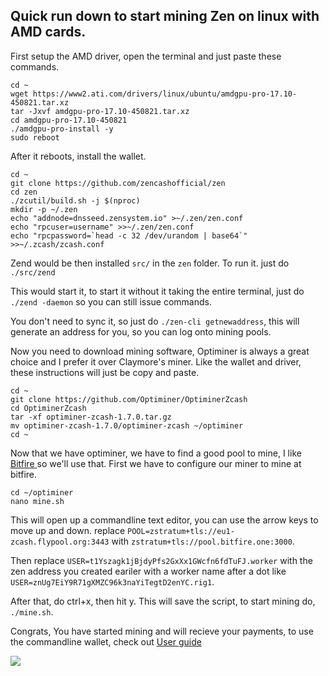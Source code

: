 ## Quick run down to start mining Zen on linux with AMD cards.

First setup the AMD driver, open the terminal and just paste these commands.

```shell
cd ~
wget https://www2.ati.com/drivers/linux/ubuntu/amdgpu-pro-17.10-450821.tar.xz
tar -Jxvf amdgpu-pro-17.10-450821.tar.xz
cd amdgpu-pro-17.10-450821
./amdgpu-pro-install -y
sudo reboot
```

After it reboots, install the wallet.

```shell
cd ~
git clone https://github.com/zencashofficial/zen
cd zen
./zcutil/build.sh -j $(nproc)
mkdir -p ~/.zen
echo "addnode=dnsseed.zensystem.io" >~/.zen/zen.conf
echo "rpcuser=username" >>~/.zen/zen.conf
echo "rpcpassword=`head -c 32 /dev/urandom | base64`" >>~/.zcash/zcash.conf
```

Zend would be then installed `src/` in the `zen` folder. To run it. just do `./src/zend`

This would start it, to start it without it taking the entire terminal, just do `./zend -daemon` so you can still issue commands.

You don't need to sync it, so just do `./zen-cli getnewaddress`, this will generate an address for you, so you can log onto mining pools.

Now you need to download mining software, Optiminer is always a great choice and I prefer it over Claymore's miner. Like the wallet and driver, these instructions will just be copy and paste.
```shell
cd ~
git clone https://github.com/Optiminer/OptiminerZcash
cd OptiminerZcash
tar -xf optiminer-zcash-1.7.0.tar.gz
mv optiminer-zcash-1.7.0/optiminer-zcash ~/optiminer
cd ~
```

Now that we have optiminer, we have to find a good pool to mine, I like <a href="https://bitfire.one/"> Bitfire </a> so we'll use that. First we have to configure our miner to mine at bitfire.
```Shell
cd ~/optiminer
nano mine.sh
```
This will open up a commandline text editor, you can use the arrow keys to move up and down. replace `POOL=zstratum+tls://eu1-zcash.flypool.org:3443` with `zstratum+tls://pool.bitfire.one:3000`.

Then replace `USER=t1Yszagk1jBjdyPfs2GxXx1GWcfn6fdTuFJ.worker` with the zen address you created eariler with a worker name after a dot like `USER=znUg7EiY9R71gXMZC96k3naYiTegtD2enYC.rig1`.

After that, do ctrl+x, then hit y. This will save the script, to start mining do, `./mine.sh`.

Congrats, You have started mining and will recieve your payments, to use the commandline wallet, check out <a href="https://github.com/zcash/zcash/wiki/1.0-User-Guide"> User guide </a>

![](http://i.imgur.com/Uae0WuC.png)
